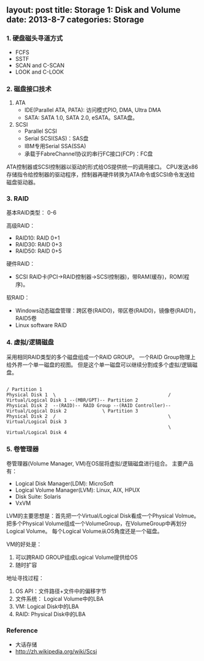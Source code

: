 layout: post
title: Storage 1: Disk and Volume
date: 2013-8-7
categories: Storage
---

### 1. 硬盘磁头寻道方式

- FCFS
- SSTF
- SCAN and C-SCAN
- LOOK and C-LOOK

### 2. 磁盘接口技术

1. ATA
   - IDE(Parallel ATA, PATA): 访问模式PIO, DMA, Ultra DMA
   - SATA: SATA 1.0, SATA 2.0, eSATA。SATA盘。
2. SCSI
   - Parallel SCSI
   - Serial SCSI(SAS)：SAS盘
   - IBM专用Serial SSA(SSA)
   - 承载于FabreChannel协议的串行FC接口(FCP)：FC盘

ATA控制器或SCSI控制器以驱动的形式给OS提供统一的调用接口。
CPU发送x86存储指令给控制器的驱动程序，控制器再硬件转换为ATA命令或SCSI命令发送给磁盘驱动器。


### 3. RAID

基本RAID类型： 0-6

高级RAID：

- RAID10: RAID 0+1
- RAID30: RAID 0+3
- RAID50: RAID 0+5


硬件RAID：

- SCSI RAID卡(PCI->RAID控制器->SCSI控制器)，带RAM(缓存)，ROM(程序)。

软RAID：

- Windows动态磁盘管理：跨区卷(RAID0)，带区卷(RAID0)，镜像卷(RAID1)，RAID5卷
- Linux software RAID

### 4. 虚拟/逻辑磁盘

采用相同RAID类型的多个磁盘组成一个RAID GROUP。
一个RAID Group物理上给外界一个单一磁盘的视图。
但是这个单一磁盘可以继续分割成多个虚拟/逻辑磁盘。

```
                                                                                                / Partition 1
Physical Disk 1  \                                         / Virtual/Logical Disk 1 --(MBR/GPT)-- Partition 2
Physical Disk 2  --(RAID)-- RAID Group --(RAID Controller)-- Virtual/Logical Disk 2             \ Partition 3
Physical Disk 2  /                                         \ Virtual/Logical Disk 3
                                                           \ Virtual/Logical Disk 4
```

### 5. 卷管理器

卷管理器(Volume Manager, VM)在OS层将虚拟/逻辑磁盘进行组合。
主要产品有：

- Logical Disk Manager(LDM): MicroSoft
- Logical Volume Manager(LVM): Linux, AIX, HPUX
- Disk Suite: Solaris
- VxVM

LVM的主要思想是：首先把一个Virtual/Logical Disk看成一个Physical Volmue。
把多个Physical Volume组成一个VolumeGroup，在VolumeGroup中再划分Logical Volume。
每个Logical Volume从OS角度还是一个磁盘。

VM的好处是：

1. 可以跨RAID GROUP组成Logical Volume提供给OS
2. 随时扩容


地址寻找过程：

1. OS API：文件路径+文件中的偏移字节
2. 文件系统： Logical Volume中的LBA
3. VM: Logical Disk中的LBA
4. RAID: Physical Disk中的LBA


### Reference

- 大话存储
- http://zh.wikipedia.org/wiki/Scsi
